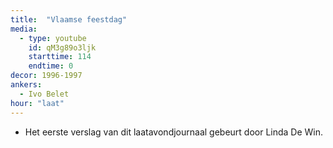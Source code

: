 ```yaml
---
title:  "Vlaamse feestdag"
media:
  - type: youtube
    id: qM3g89o3ljk
    starttime: 114
    endtime: 0
decor: 1996-1997
ankers:
  - Ivo Belet
hour: "laat"
---
```


* Het eerste verslag van dit laatavondjournaal gebeurt door Linda De Win.
